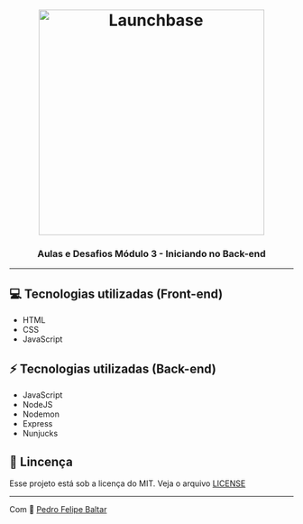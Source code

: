 <h1 align="center">
    <img alt="Launchbase" src="https://storage.googleapis.com/golden-wind/bootcamp-launchbase/logo.png" width="400px" />
</h1>

<h3 align="center">
    Aulas e Desafios Módulo 3 - Iniciando no Back-end
</h3>

<hr>

## 💻 Tecnologias utilizadas (Front-end)
 - HTML
 - CSS
 - JavaScript

## ⚡ Tecnologias utilizadas (Back-end)
 - JavaScript
 - NodeJS
 - Nodemon
 - Express
 - Nunjucks

## 📜 Lincença
Esse projeto está sob a licença do MIT. Veja o arquivo [LICENSE](https://github.com/pedrofbaltar/aulas-desafios-launchbase-mod2/blob/master/LICENSE)

<hr>

Com 💜 [Pedro Felipe Baltar](https://github.com/pedrofbaltar)